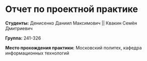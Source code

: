 # Отчет по проектной практике

**Студенты:** Денисенко Даниил Максимович || Квакин Семён Дмитриевич

**Группа:** 241-326

**Место прохождения практики:** Московский политех, кафедра информационных технологий

